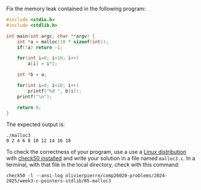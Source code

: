 Fix the memory leak contained in the following program:

```c
#include <stdio.h>
#include <stdlib.h>

int main(int argc, char **argv) {
    int *a = malloc(10 * sizeof(int));
    if(!a) return -1;

    for(int i=0; i<10; i++)
        a[i] = i*2;

    int *b = a;

    for(int i=0; i<10; i++)
        printf("%d ", b[i]);
    printf("\n");

    return 0;
}
```

The expected output is:
```shell
./malloc3
0 2 4 6 8 10 12 14 16 18
```

To check the correctness of your program, use a use a [Linux distribution](https://github.com/olivierpierre/comp26020-devcontainer) with [check50 installed](exercise-set-1.html#installing-check50) and write your solution in a file named `malloc3.c`.
In a terminal, with that file in the local directory, check with this command:

```shell
check50 -l --ansi-log olivierpierre/comp26020-problems/2024-2025/week3-c-pointers-stdlib/05-malloc3
```